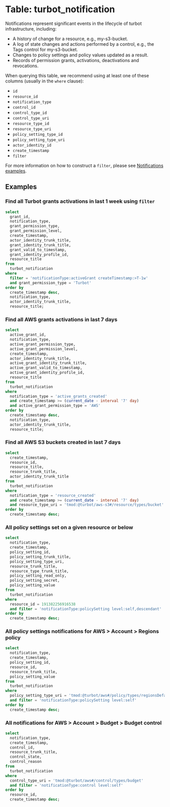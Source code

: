 # Table: turbot_notification

Notifications represent significant events in the lifecycle of turbot infrastructure, including:

- A history of change for a resource, e.g., my-s3-bucket.
- A log of state changes and actions performed by a control, e.g., the Tags control for my-s3-bucket.
- Changes to policy settings and policy values updated as a result.
- Records of permission grants, activations, deactivations and revocations.

When querying this table, we recommend using at least one of these columns (usually in the `where` clause):

- `id`
- `resource_id`
- `notification_type`
- `control_id`
- `control_type_id`
- `control_type_uri`
- `resource_type_id`
- `resource_type_uri`
- `policy_setting_type_id`
- `policy_setting_type_uri`
- `actor_identity_id`
- `create_timestamp`
- `filter`

For more information on how to construct a `filter`, please see [Notifications examples](https://turbot.com/v5/docs/reference/filter/notifications#examples).

## Examples

### Find all Turbot grants activations in last 1 week using `filter`

```sql
select
  grant_id,
  notification_type,
  grant_permission_type,
  grant_permission_level,
  create_timestamp,
  actor_identity_trunk_title,
  grant_identity_trunk_title,
  grant_valid_to_timestamp,
  grant_identity_profile_id,
  resource_title
from
  turbot_notification
where
  filter = 'notificationType:activeGrant createTimestamp:>T-1w'
  and grant_permission_type = 'Turbot'
order by
  create_timestamp desc,
  notification_type,
  actor_identity_trunk_title,
  resource_title;
```

### Find all AWS grants activations in last 7 days

```sql
select
  active_grant_id,
  notification_type,
  active_grant_permission_type,
  active_grant_permission_level,
  create_timestamp,
  actor_identity_trunk_title,
  active_grant_identity_trunk_title,
  active_grant_valid_to_timestamp,
  active_grant_identity_profile_id,
  resource_title
from
  turbot_notification
where
  notification_type = 'active_grants_created'
  and create_timestamp >= (current_date - interval '7' day)
  and active_grant_permission_type = 'AWS'
order by
  create_timestamp desc,
  notification_type,
  actor_identity_trunk_title,
  resource_title;
```

### Find all AWS S3 buckets created in last 7 days

```sql
select
  create_timestamp,
  resource_id,
  resource_title,
  resource_trunk_title,
  actor_identity_trunk_title
from
  turbot_notification
where
  notification_type = 'resource_created'
  and create_timestamp >= (current_date - interval '7' day)
  and resource_type_uri = 'tmod:@turbot/aws-s3#/resource/types/bucket'
order by
  create_timestamp desc;
```

### All policy settings set on a given resource or below

```sql
select
  notification_type,
  create_timestamp,
  policy_setting_id,
  policy_setting_trunk_title,
  policy_setting_type_uri,
  resource_trunk_title,
  resource_type_trunk_title,
  policy_setting_read_only,
  policy_setting_secret,
  policy_setting_value
from
  turbot_notification
where
  resource_id = 191382256916538
  and filter = 'notificationType:policySetting level:self,descendant'
order by
  create_timestamp desc;
```

### All policy settings notifications for AWS > Account > Regions policy

```sql
select
  notification_type,
  create_timestamp,
  policy_setting_id,
  resource_id,
  resource_trunk_title,
  policy_setting_value
from
  turbot_notification
where
  policy_setting_type_uri = 'tmod:@turbot/aws#/policy/types/regionsDefault'
  and filter = 'notificationType:policySetting level:self'
order by
  create_timestamp desc;
```

### All notifications for AWS > Account > Budget > Budget control

```sql
select
  notification_type,
  create_timestamp,
  control_id,
  resource_trunk_title,
  control_state,
  control_reason
from
  turbot_notification
where
  control_type_uri = 'tmod:@turbot/aws#/control/types/budget'
  and filter = 'notificationType:control level:self'
order by
  resource_id,
  create_timestamp desc;
```
